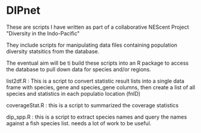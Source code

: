 # DIPnet
These are scripts I have written as part of a collaborative NEScent Project "Diversity in the Indo-Pacific"

They include scripts for manipulating data files containing population diversity statsitics from the database.

The eventual aim will be ti build these scripts into an R package to access the database to pull down
data for species and/or regions.

list2df.R : This is a script to convert statistic result lists into a single data frame with species, gene and species_gene columns, then create a list of all species and statistics in each populatio location (fnID)

coverageStat.R : this is a script to summarized the coverage statistics

dip_spp.R : this is a script to extract species names and query the names against a fish species list. needs a lot of work to be useful.
